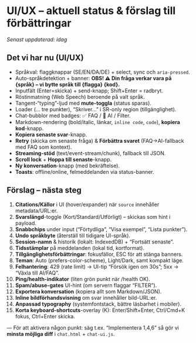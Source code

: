 # UI/UX – aktuell status & förslag till förbättringar

_Senast uppdaterad: idag_

## Det vi har nu (UI/UX)
- Språkval: flaggknappar (SE/EN/DA/DE) + select, sync och `aria-pressed`.
- Auto-språkdetektion + banner: **OBS! ⚠️ Din fråga verkar vara på {språk} – vi bytte språk till {flagga} {kod}.**
- Inputfält (Enter=skicka) + send-knapp; Shift+Enter = radbryt.
- Röstinmatning (Web Speech) beroende på valt språk.
- Tangent-“typing”-ljud med **mute-toggla** (status sparas).
- Loader (… tre punkter), “Skriver…” i SR-only region (tillgänglighet).
- Chat-bubblor med badges: ✅ FAQ / 🤖 AI / Filter.
- Markdown-rendering (bold/italic, länkar, `inline code`, ```code```), **kopiera kod**-knapp.
- **Kopiera senaste svar**-knapp.
- **Retry** (skicka om senaste fråga) & **Förbättra svaret** (FAQ→AI-fallback med FAQ som kontext).
- **Streaming-stöd** (text/event-stream/chunk), fallback till JSON.
- **Scroll lock** + **Hoppa till senaste**-knapp.
- **Ny konversation**-knapp (med bekräftelse).
- **Toasts**: offline/online, felmeddelanden via status-banner.

## Förslag – nästa steg
1. **Citations/Källor** i UI (hover/expander) när `source` innehåller metadata/URL:er.
2. **Svarslängd**-toggle (Kort/Standard/Utförligt) – skickas som hint i payload.
3. **Snabbchips** under input (“Förtydliga”, “Visa exempel”, “Lista punkter”). 
4. **Undo språkbyte** (återställ till tidigare UI-språk).
5. **Session-namn** & historik (lokalt: IndexedDB) + “Fortsätt senaste”.
6. **Tidsstämplar** på meddelanden (lokal tid, kortformat).
7. **Tillgänglighetsförbättringar**: fokusfällor, ESC för att stänga banners.
8. **Teman**: Auto (prefers-color-scheme), Light/Dark, samt kompakt läge.
9. **Felhantering**: 429 (rate limit) → UI-tip “Försök igen om 30s”; 5xx → “Växla till AI/FAQ”.
10. **Ping/health-indikator** (liten grön punkt när /health OK).
11. **Spam/abuse-gates** UI-hint (om servern flaggar “FILTER”).
12. **Exportera konversation** (kopiera allt som Markdown/JSON).
13. **Inline bildförhandsvisning** om svar innehåller bild-URL:er.
14. **Anpassad typography** (systemfontstack, bättre läsbarhet i mobiler).
15. **Korta keyboard-shortcuts**-overlay (K): Enter/Shift+Enter, Ctrl/Cmd+K fokus, Ctrl+Enter skicka.

––
För att aktivera någon punkt: säg t.ex. “Implementera 1,4,6” så gör vi **minsta möjliga diff** i `chat.html` + `chat-ui.js`.
